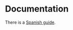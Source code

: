 # Documentation

There is a [Spanish guide](Procedimiento_para_la_actualización_de_firmwareCCS811_1.1.pdf).

